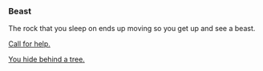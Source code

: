 ### Beast

The rock that you sleep on ends up moving so you get up and see a beast.

[Call for help.](died.md)

[You hide behind a tree.](looking.md)
